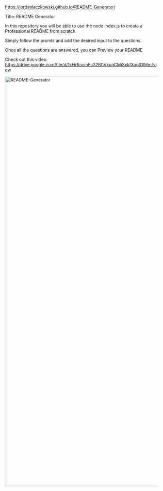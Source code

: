 https://jordanlaczkowski.github.io/README-Generator/

Title: README Generator

In this repository you will be able to use the node index.js to create a Professional README from scratch. 

Simply follow the promts and add the desired input to the questions. 

Once all the questions are answered, you can Preview your README

Check out this video: 
https://drive.google.com/file/d/1kHrRocmEc32B0VkuqCMiSxkfXqnlOlMm/view

<img width="1344" alt="README-Generator" src="https://user-images.githubusercontent.com/109110372/187000011-2ebf08d5-4799-4e7b-b6d8-2117fbc756a2.png">
